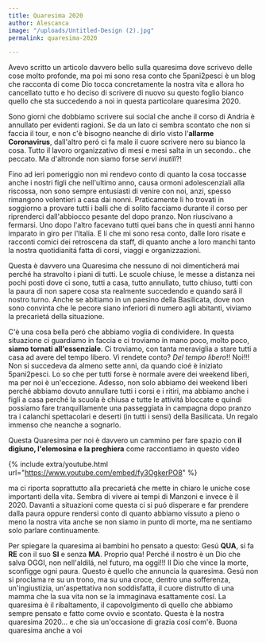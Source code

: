 ```yaml
---
title: Quaresima 2020
author: Alescanca
image: "/uploads/Untitled-Design (2).jpg"
permalink: quaresima-2020

---
```

Avevo scritto un articolo davvero bello sulla quaresima dove scrivevo delle cose molto profonde, ma poi mi sono resa conto che 5pani2pesci è un blog che racconta di come Dio tocca concretamente la nostra vita e allora ho cancellato tutto e ho deciso di scrivere di nuovo su questo foglio bianco quello che sta succedendo a noi in questa particolare quaresima 2020.

Sono giorni che dobbiamo scrivere sui social che anche il corso di Andria è annullato per evidenti ragioni. Se da un lato ci sembra scontato che non si faccia il tour, e non c'è bisogno neanche di dirlo visto l'**allarme Coronavirus**, dall'altro peró ci fa male il cuore scrivere nero su bianco la cosa. Tutto il lavoro organizzativo di mesi e mesi salta in un secondo.. che peccato. Ma d'altronde non siamo forse _servi inutili_?!

Fino ad ieri pomeriggio non mi rendevo conto di quanto la cosa toccasse anche i nostri figli che nell'ultimo anno, causa ormoni adolescenziali alla riscossa, non sono sempre entusiasti di venire con noi, anzi, spesso rimangono volentieri a casa dai nonni. Praticamente li ho trovati in soggiorno a provare tutti i balli che di solito facciamo durante il corso per riprenderci dall'abbiocco pesante del dopo pranzo. Non riuscivano a fermarsi. Uno dopo l'altro facevano tutti quei bans che in questi anni hanno imparato in giro per l'Italia. E lí che mi sono resa conto, dalle loro risate e racconti comici dei retroscena da staff, di quanto anche a loro manchi tanto la nostra quotidianitá fatta di corsi, viaggi e organizzazioni.

Questa è davvero una Quaresima che nessuno di noi dimenticherá mai perché ha stravolto i piani di tutti. Le scuole chiuse, le messe a distanza nei pochi posti dove ci sono, tutti a casa, tutto annullato, tutto chiuso, tutti con la paura di non sapere cosa sta realmente succedendo e quando sará il nostro turno. Anche se abitiamo in un paesino della Basilicata, dove non sono convinta che le pecore siano inferiori di numero agli abitanti, viviamo la precarietá della situazione.

C'è una cosa bella peró che abbiamo voglia di condividere. In questa situazione ci guardiamo in faccia e ci troviamo in mano poco, molto poco, **siamo tornati all'essenziale**. Ci troviamo, con tanta meraviglia a stare tutti a casa ad avere del tempo libero. Vi rendete conto? _Del tempo libero_!! Noi!!! Non si succedeva da almeno sette anni, da quando cioé è iniziato 5pani2pesci. Lo so che per tutti forse è normale avere dei weekend liberi, ma per noi è un'eccezione. Adesso, non solo abbiamo dei weekend liberi perché abbiamo dovuto annullare tutti i corsi e i ritiri, ma abbiamo anche i figli a casa perché la scuola è chiusa e tutte le attivitá bloccate e quindi possiamo fare tranquillamente una passeggiata in campagna dopo pranzo tra i calanchi spettacolari e deserti (in tutti i sensi) della Basilicata. Un regalo immenso che neanche a sognarlo.

Questa Quaresima per noi è davvero un cammino per fare spazio con **il digiuno, l'elemosina e la preghiera** come raccontiamo in questo video

{% include extra/youtube.html url="https://www.youtube.com/embed/fy3OgkerPO8" %}

ma ci riporta soprattutto alla precarietá che mette in chiaro le uniche cose importanti della vita. Sembra di vivere ai tempi di Manzoni e invece è il 2020. Davanti a situazioni come questa ci si puó disperare e far prendere dalla paura oppure rendersi conto di quanto abbiamo vissuto a pieno o meno la nostra vita anche se non siamo in punto di morte, ma ne sentiamo solo parlare continuamente.

Per spiegare la quaresima ai bambini ho pensato a questo: Gesú **QUA**, si fa **RE** con il suo **SI** e senza **MA**. Proprio qua! Perché il nostro è un Dio che salva OGGI, non nell'aldilá, nel futuro, ma oggi!!! Il Dio che vince la morte, sconfigge ogni paura. Questo è quello che annuncia la quaresima. Gesú non si proclama re su un trono, ma su una croce, dentro una sofferenza, un'ingiustizia, un'aspettativa non soddisfatta, il cuore distrutto di una mamma che la sua vita non se la immaginava esattamente cosí. La quaresima è il ribaltamento, il capovolgimento di quello che abbiamo sempre pensato e fatto come ovvio e scontato. Questa è la nostra quaresima 2020… e che sia un'occasione di grazia cosí com'è.
Buona quaresima anche a voi